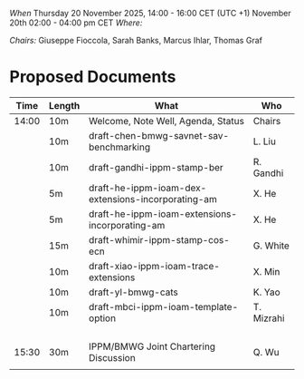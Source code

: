 *When*   Thursday 20 November 2025, 14:00 - 16:00 CET (UTC +1)
November 20th 02:00 - 04:00 pm CET 
*Where:*  

*Chairs:* Giuseppe Fioccola, Sarah Banks, Marcus Ihlar, Thomas Graf

# Proposed Documents

| Time    | Length | What                                               | Who          |
|---------|--------|----------------------------------------------------|--------------|
| 14:00   | 10m    | Welcome, Note Well, Agenda, Status                 | Chairs       |
|         | 10m    | draft-chen-bmwg-savnet-sav-benchmarking            | L. Liu       |
|         | 10m    | draft-gandhi-ippm-stamp-ber   	                    | R. Gandhi    |
|         | 5m     | draft-he-ippm-ioam-dex-extensions-incorporating-am | X. He        |
|         | 5m     | draft-he-ippm-ioam-extensions-incorporating-am     | X. He        |
|         | 15m    | draft-whimir-ippm-stamp-cos-ecn                    | G. White     |
|         | 10m    | draft-xiao-ippm-ioam-trace-extensions              | X. Min       |
|         | 10m    | draft-yl-bmwg-cats           	                    | K. Yao       |
|         | 10m    | draft-mbci-ippm-ioam-template-option               | T. Mizrahi   |
|         |        |                              	                    |              |
|         |        |                              	                    |              |
|         |        |                              	                    |              |
|         |        |                              	                    |              |
| 15:30   | 30m    | IPPM/BMWG Joint Chartering Discussion              | Q. Wu        |
|         |        |                              	                    |              |
